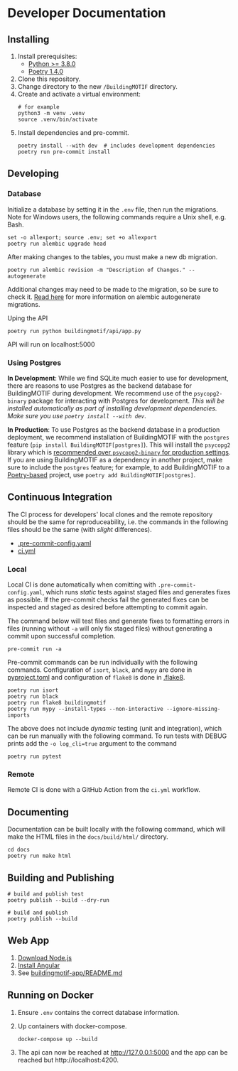 # Developer Documentation 

## Installing

1. Install prerequisites:
   - [Python >= 3.8.0](https://www.python.org/downloads/)
   - [Poetry 1.4.0](https://python-poetry.org/docs/#installation)
2. Clone this repository.
3. Change directory to the new `/BuildingMOTIF` directory.
4. Create and activate a virtual environment:
   ```
   # for example
   python3 -m venv .venv
   source .venv/bin/activate
   ```
5. Install dependencies and pre-commit.
    ```
    poetry install --with dev  # includes development dependencies
    poetry run pre-commit install
    ```

## Developing

### Database
Initialize a database by setting it in the `.env` file, then run the migrations. Note for Windows users, the following commands require a Unix shell, e.g. Bash.
```
set -o allexport; source .env; set +o allexport
poetry run alembic upgrade head
```

After making changes to the tables, you must make a new db migration.
```
poetry run alembic revision -m "Description of Changes." --autogenerate
```

Additional changes may need to be made to the migration, so be sure to check it. [Read here](https://alembic.sqlalchemy.org/en/latest/autogenerate.html#auto-generating-migrations) for more information on alembic autogenerate migrations.

Uping the API
``` 
poetry run python buildingmotif/api/app.py
```
API will run on localhost:5000

### Using Postgres

**In Development**: While we find SQLite much easier to use for development, there are reasons to use Postgres as the backend database for BuildingMOTIF during development.
We recommend use of the `psycopg2-binary` package for interacting with Postgres for development. *This will be installed automatically as part of installing development dependencies. Make sure you use `poetry install --with dev`*.

**In Production**: To use Postgres as the backend database in a production deployment, we recommend installation of BuildingMOTIF with the `postgres` feature (`pip install BuildingMOTIF[postgres]`).
This will install the `psycopg2` library  which is [recommended over `psycopg2-binary` for production settings](https://pypi.org/project/psycopg2-binary/). If you are using BuildingMOTIF as a dependency in another project, make sure to include the `postgres` feature; for example, to add BuildingMOTIF to a [Poetry-based](https://python-poetry.org) project, use `poetry add BuildingMOTIF[postgres]`.

## Continuous Integration

The CI process for developers' local clones and the remote repository should be the same for reproduceability, i.e. the commands in the following files should be the same (with *slight* differences).

- [.pre-commit-config.yaml](https://github.com/NREL/BuildingMOTIF/blob/develop/.pre-commit-config.yaml)
- [ci.yml](https://github.com/NREL/BuildingMOTIF/tree/develop/.github/workflows/ci.yml)

### Local

Local CI is done automatically when comitting with `.pre-commit-config.yaml`, which runs *static* tests against staged files and generates fixes as possible. If the pre-commit checks fail the generated fixes can be inspected and staged as desired before attempting to commit again.


The command below will test files and generate fixes to formatting errors in files (running without `-a` will only fix staged files) without generating a commit upon successful completion.
```
pre-commit run -a
```

Pre-commit commands can be run individually with the following commands. Configuration of `isort`, `black`, and `mypy` are done in [pyproject.toml](https://github.com/NREL/BuildingMOTIF/blob/develop/pyproject.toml) and configuration of `flake8` is done in [.flake8](https://github.com/NREL/BuildingMOTIF/blob/develop/.flake8). 
```
poetry run isort
poetry run black
poetry run flake8 buildingmotif
poetry run mypy --install-types --non-interactive --ignore-missing-imports
```

The above does not include *dynamic* testing (unit and integration), which can be run manually with the following command. To run tests with DEBUG prints add the `-o log_cli=true` argument to the command
```
poetry run pytest
```

### Remote

Remote CI is done with a GitHub Action from the `ci.yml` workflow.

## Documenting
Documentation can be built locally with the following command, which will make the HTML files in the `docs/build/html/` directory.

```
cd docs
poetry run make html
```

## Building and Publishing
```
# build and publish test
poetry publish --build --dry-run

# build and publish
poetry publish --build
```

## Web App

1. [Download Node.js](https://nodejs.org/en/download/)
2. [Install Angular](https://angular.io/guide/setup-local)
3. See [buildingmotif-app/README.md](buildingmotif-app/README.md)


## Running on Docker
1. Ensure `.env` contains the correct database information. 

2. Up containers with docker-compose.
    ```
    docker-compose up --build
    ```
3. The api can now be reached at http://127.0.0.1:5000 and the app can be reached but http://localhost:4200.